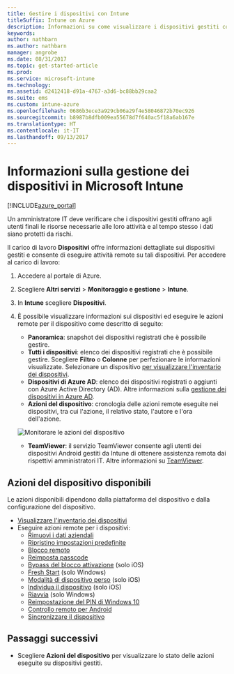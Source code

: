 ```yaml
---
title: Gestire i dispositivi con Intune
titleSuffix: Intune on Azure
description: Informazioni su come visualizzare i dispositivi gestiti con Intune ed eseguire diverse operazioni su tali dispositivi."
keywords: 
author: nathbarn
ms.author: nathbarn
manager: angrobe
ms.date: 08/31/2017
ms.topic: get-started-article
ms.prod: 
ms.service: microsoft-intune
ms.technology: 
ms.assetid: d2412418-d91a-4767-a3d6-bc88bb29caa2
ms.suite: ems
ms.custom: intune-azure
ms.openlocfilehash: 0686b3ece3a929cb06a29f4e58046872b70ec926
ms.sourcegitcommit: b8987b8dfb009ea55678d7f640ac5f18a6ab167e
ms.translationtype: HT
ms.contentlocale: it-IT
ms.lasthandoff: 09/13/2017
---
```

# <a name="what-is-microsoft-intune-device-management"></a>Informazioni sulla gestione dei dispositivi in Microsoft Intune


[!INCLUDE[azure_portal](./includes/azure_portal.md)]

Un amministratore IT deve verificare che i dispositivi gestiti offrano agli utenti finali le risorse necessarie alle loro attività e al tempo stesso i dati siano protetti da rischi.

Il carico di lavoro **Dispositivi** offre informazioni dettagliate sui dispositivi gestiti e consente di eseguire attività remote su tali dispositivi. Per accedere al carico di lavoro:

1. Accedere al portale di Azure.
2. Scegliere **Altri servizi** > **Monitoraggio e gestione** > **Intune**.
3. In **Intune** scegliere **Dispositivi**.
4. È possibile visualizzare informazioni sui dispositivi ed eseguire le azioni remote per il dispositivo come descritto di seguito:
    - **Panoramica**: snapshot dei dispositivi registrati che è possibile gestire.
    - **Tutti i dispositivi**: elenco dei dispositivi registrati che è possibile gestire. Scegliere **Filtro** o **Colonne** per perfezionare le informazioni visualizzate. Selezionare un dispositivo [per visualizzare l'inventario dei dispositivi](device-inventory.md).
    - **Dispositivi di Azure AD**: elenco dei dispositivi registrati o aggiunti con Azure Active Directory (AD). Altre informazioni sulla [gestione dei dispositivi in Azure AD](https://docs.microsoft.com/azure/active-directory/device-management-introduction).
    - **Azioni del dispositivo**: cronologia delle azioni remote eseguite nei dispositivi, tra cui l'azione, il relativo stato, l'autore e l'ora dell'azione.

    ![Monitorare le azioni del dispositivo](./media/monitor-device-actions.png)

    - **TeamViewer**: il servizio TeamViewer consente agli utenti dei dispositivi Android gestiti da Intune di ottenere assistenza remota dai rispettivi amministratori IT. Altre informazioni su [TeamViewer](device-profile-android-teamviewer.md).

## <a name="available-device-actions"></a>Azioni del dispositivo disponibili
Le azioni disponibili dipendono dalla piattaforma del dispositivo e dalla configurazione del dispositivo.

- [Visualizzare l'inventario dei dispositivi](device-inventory.md)
- Eseguire azioni remote per i dispositivi:
    - [Rimuovi i dati aziendali](devices-wipe.md#remove-company-data)
    - [Ripristino impostazioni predefinite](devices-wipe.md#factory-reset)
    - [Blocco remoto](device-remote-lock.md)
    - [Reimposta passcode](device-passcode-reset.md)
    - [Bypass del blocco attivazione](device-activation-lock-bypass.md) (solo iOS)
    - [Fresh Start](device-fresh-start.md) (solo Windows)
    - [Modalità di dispositivo perso](device-lost-mode.md) (solo iOS)
    - [Individua il dispositivo](device-locate.md) (solo iOS)
    - [Riavvia](device-restart.md) (solo Windows)
    - [Reimpostazione del PIN di Windows 10](device-windows-pin-reset.md)
    - [Controllo remoto per Android](device-profile-android-teamviewer.md)
    - [Sincronizzare il dispositivo](device-sync.md)


## <a name="next-steps"></a>Passaggi successivi

- Scegliere **Azioni del dispositivo** per visualizzare lo stato delle azioni eseguite su dispositivi gestiti.
